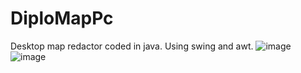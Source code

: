 # DiploMapPc
Desktop map redactor coded in java. Using swing and awt. 
![image](https://user-images.githubusercontent.com/38908259/179047059-1a97b788-23c5-421c-9d5e-1203fcc38db8.png)
![image](https://user-images.githubusercontent.com/38908259/179047146-e1616c06-c151-4530-a8bc-1d38e5fb5702.png)
